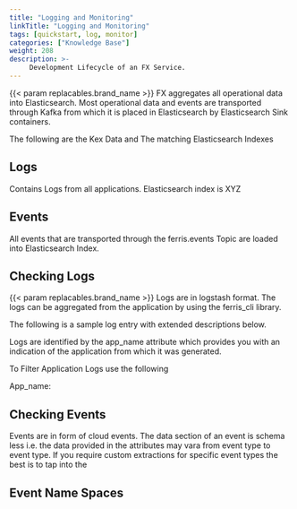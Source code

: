 ```yaml
---
title: "Logging and Monitoring"
linkTitle: "Logging and Monitoring"
tags: [quickstart, log, monitor]
categories: ["Knowledge Base"]
weight: 208
description: >-
     Development Lifecycle of an FX Service.
---
```


{{< param replacables.brand_name  >}} FX aggregates all operational data into Elasticsearch. Most operational data and events are transported through Kafka from which it is placed in Elasticsearch by Elasticsearch Sink containers. 

The following are the Kex Data and The matching Elasticsearch Indexes


## Logs 

Contains Logs from all applications. Elasticsearch index is XYZ


## Events

All events that are transported through the ferris.events Topic are loaded into Elasticsearch Index.


## Checking Logs

{{< param replacables.brand_name  >}} Logs are in logstash format. The logs can be aggregated from the application by using the ferris_cli library. 

The following is a sample log entry with extended descriptions below. 

Logs are identified by the app_name attribute which provides you with an indication of the application from which it was generated. 

To Filter Application Logs use the following

App_name: 


## Checking Events

Events are in form of cloud events. The data section of an event is schema less i.e. the data provided in the attributes may vara from event type to event type. If you require custom extractions for specific event types the best is to tap into the 


## Event Name Spaces


